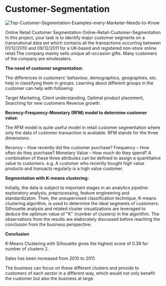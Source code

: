 # Customer-Segmentation

![Top-Customer-Segmentation-Examples-every-Marketer-Needs-to-Know](https://user-images.githubusercontent.com/100477239/173241457-b8978b91-2313-49d0-bd69-ec27a3f9972c.png)

Online Retail Customer Segmentation Online-Retail-Customer-Segmentation In this project, your task is to identify major customer segments on a transnational data set which contains all the transactions occurring between 01/12/2010 and 09/12/2011 for a UK-based and registered non-store online retail.The company mainly sells unique all-occasion gifts. Many customers of the company are wholesalers.

**The need of customer segmentation:**

The differences in customers' behaviour, demographics, geographies, etc. help in classifying them in groups. Learning about different groups in the customer can help with following:

Target Marketing, Client understanding, Optimal product placement, Searching for new customers Revenue growth.

**Recency-Frequency-Monetary (RFM) model to determine customer value:**

The RFM model is quite useful model in retail customer segmentation where only the data of customer transaction is available. RFM stands for the three dimensions:

Recency – How recently did the customer purchase? Frequency – How often do they purchase? Monetary Value – How much do they spend? A combination of these three attributes can be defined to assign a quantitative value to customers. e.g. A customer who recently bought high value products and transacts regularly is a high value customer.

**Segmentation with K-means clustering:**

Initially, the data is subject to important stages in an analytics pipeline: exploratory analysis, preprocessing, feature engineering and standardizaton. Then, the unsupervised classification technique, K-means clustering algorithm, is used to determine the ideal segments of customers. Silhouette analysis and related cluster visualizations are leveraged to deduce the optimum value of "K" (number of clusters) in the algorithm. The observations from the results are elaborately discussed before reaching the conclusion from the business perspective.

**Conclusion**

K-Means Clustering with Silhouette gives the highest score of 0.39 for number of clusters 2.

Sales has been increased from 2010 to 2011.

The business can focus on these different clusters and provide to customers of each sector in a different way, which would not only benefit the customer but also the business at large.
